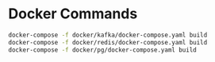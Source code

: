 # Docker Commands 

```bash
docker-compose -f docker/kafka/docker-compose.yaml build
docker-compose -f docker/redis/docker-compose.yaml build
docker-compose -f docker/pg/docker-compose.yaml build
```